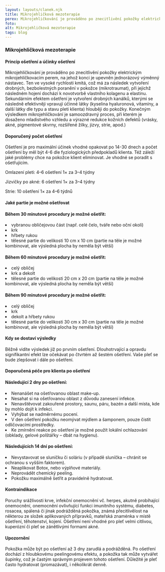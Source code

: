 ```yaml
---
layout: layouts/clanek.njk
title: Mikrojehličková mezoterapie
perex: Mikrojehličkování je prováděno po znecitlivění pokožky elektrickým mikrojehličkovacím perem.
foto: 
alt: Mikrojehličková mezoterapie
tags: blog
---
```


### Mikrojehličková mezoterapie

#### Princip ošetření a účinky ošetření

Mikrojehličkování je prováděno po znecitlivění pokožky elektrickým mikrojehličkovacím perem, na jehož konci je upevněn jednorázový výměnný nástavec. Ten ve vysoké rychlosti kmitá, což má za následek vytvoření drobných, bezbolestných poranění v pokožce (mikrotraumat), při jejichž následném hojení dochází k novotvorbě vlastního kolagenu a elastinu. Sekundárním efektem ošetření je vytvoření drobných kanálků, kterými se následně efektivněji vpravují účinné látky (kyselina hyaluronová, vitamíny, a další látky dle typu a stavu pleti klienta) hlouběji do pokožky. Konečným výsledkem mikrojehličkování je samoozdravný proces, při kterém je dosaženo mladistvého vzhledu a výrazné redukce kožních defektů (vrásky, akné, pigmentové skvrny, rozšířené žilky, jizvy, strie, apod.)

#### Doporučený počet ošetření

Ošetření je pro maximální účinek vhodné opakovat po 14-30 dnech a počet ošetření by měl být 4-6 dle fyziologických předpokladů klienta. Též záleží jaké problémy chce na pokožce klient eliminovat. Je vhodné se poradit s ošetřujícím.

Omlazení pleti: 4–6 ošetření 1× za 3–4 týdny

Jizvičky po akné: 6 ošetření 1× za 3–4 týdny

Strie: 10 ošetření 1× za 4–6 týdnů

#### Jaké partie je možné ošetřovat

#### Během 30 minutové procedury je možné ošetřit:

<li>vybranou obličejovou část (např. celé čelo, tváře nebo oční okolí)</li>
<li>krk</li>
<li>hřbety rukou</li>
<li>tělesné partie do velikosti 10 cm x 10 cm (partie na těle je možné kombinovat, ale výsledná plocha by neměla být větší)</li>

#### Během 60 minutové procedury je možné ošetřit:

<li>celý obličej</li>
<li>krk a dekolt</li>
<li>tělesné partie do velikosti 20 cm x 20 cm (partie na těle je možné kombinovat, ale výsledná plocha by neměla být větší)</li>

#### Během 90 minutové procedury je možné ošetřit:

<li>celý obličej</li>
<li>krk</li>
<li>dekolt a hřbety rukou</li>
<li>tělesné partie do velikosti 30 cm x 30 cm (partie na těle je možné kombinovat, ale výsledná plocha by neměla být větší)</li>

#### Kdy se dostaví výsledky

Běžně vidíte výsledek již po prvním ošetření. Dlouhotrvající a opravdu signifikantní efekt lze očekávat po čtvrtém až šestém ošetření. Vaše pleť se bude zlepšovat i dále po ošetření.

#### Doporučená péče pro klienta po ošetření

#### Následující 2 dny po ošetření:

<li>Nenanášet na ošetřovanou oblast make-up.</li>
<li>Nesahat si na ošetřovanou oblast z důvodu zanesení infekce.</li>
<li>Nenavštěvovat zakouřené prostory, saunu, páru, bazén a další místa, kde by mohlo dojít k infekci.</li>
<li>Vyhýbat se nadměrnému pocení.</li>
<li>V den ošetření pokožku neomývat mýdlem a šamponem, pouze čistit odličovacími prostředky.</li>
<li>Ke zmírnění reakce po ošetření je možné použít lokální ochlazování (obklady, gelové polštářky – dbát na hygienu).</li>

#### Následujících 14 dní po ošetření:

<li>Nevystavovat se sluníčku či soláriu (v případě sluníčka – chránit se ochranou s vyšším faktorem).</li>
<li>Neaplikovat Botox, nebo výplňové materiály.</li>
<li>Neprovádět chemický peeling.</li>
<li>Pokožku maximálně šetřit a pravidelně hydratovat.</li>

#### Kontraindikace

Poruchy srážlivosti krve, infekční onemocnění vč. herpes, akutně probíhající onemocnění, onemocnění ovlivňující funkci imunitního systému, diabetes, rosacea, spálená či jinak podrážděná pokožka, známá přecitlivělost na některou ze složek aplikovaných přípravků, mateřská znaménka v místě ošetření, těhotenství, kojení. Ošetření není vhodné pro pleť velmi citlivou, kuperózní či pleť se zánětlivými formami akné.

#### Upozornění

Pokožka může být po ošetření až 3 dny zarudlá a podrážděná. Po ošetření dochází z hloubkovému peelingovému efektu, a pokožka tak může vytvářet šupinky, což je častým správným projevem tohoto ošetření. Důležité je pleť často hydratovat (promazávat), i několikrát denně.
